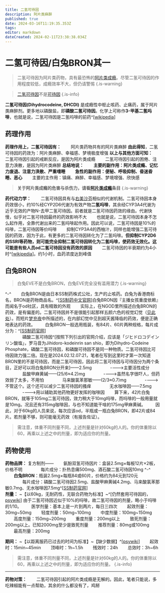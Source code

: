 ```yaml
---
title: 二氢可待因
description: 阿片类麻醉
published: true
date: 2024-03-16T11:19:35.353Z
tags: 
editor: markdown
dateCreated: 2024-02-11T23:38:38.034Z
---
```


# 二氢可待因/白兔BRON其一

> 二氢可待因为阿片类药物，具有最恐怖的[阿片类成瘾](/zh/阿片类成瘾.md)。尽管二氢可待因的作用程度较低，成瘾效率不大，但仍请警惕
{.is-warning}

> [二氢可待因](/zh/二氢可待因.md)不是[可待因](/zh/可待因.md)
{.is-info}

**二氢可待因(Dihydrocodeine, DHCDI)** 是成瘾性中枢止咳药、止痛药，属于阿片类麻醉剂。更多地以磷酸盐，即**磷酸二氢可待因**。化学上可称作**3-甲基二氢吗啡**，也就是说，二氢可待因是二氢吗啡的前药^[[wikipedia](https://en.wikipedia.org/wiki/Dihydrocodeine)]
## 药理作用
**药理作用上，二氢可待因有：**
　　阿片类药物共有的阿片类麻醉
**由此得知**，二氢可待因的药效为：阿片类麻醉、幸福感、梦境极度增强
**以上与其他方面可知：**
　　二氢可待因引起的戒断反应，是因为阿片类成瘾
　　二氢可待因引起的困倦、注意力涣散，是因为阿片类麻醉
**总结地说：**
　　**主要的副作用：阿片类成瘾、记忆力废退、注意力涣散、严重嗜睡**
　　**急性的副作用：便秘、呼吸抑制、昏迷昏睡、恶心**
　　主要的主作用：镇痛、麻醉、幸福感、梦境增强、欣快感

> **关于阿片类成瘾的危害与杀伤力，请看[阿片类成瘾](/zh/阿片类成瘾.md)条目**
{.is-warning}

**药代动力学：**
　　二氢可待因具有与[右美沙芬](/zh/右美沙芬.md)相似的代谢机制。二氢可待因本身药效很小，约10%经CYP2D6代谢为有效产物**二氢吗啡**，其余经CYP3A4代谢为近乎无效的产物N-去甲二氢可待因。前者就是二氢可待因药效的缘由。代谢快慢，似乎对二氢可待因最终的药效影响不大
　　也就是说，二氢可待因本身不怎么起作用，全靠代谢出来的二氢吗啡起作用。因此可以说，二氢可待因是10%的吗啡，二氢可待因等价吗啡
　　抑制CYP3A4的西柚汁，同样也能增强二氢可待因的药效，因为于此，有更多的二氢可待因转化为了二氢吗啡。**但抑制CYP2D6的SSRI等药物，则可能完全抑制二氢可待因转化为二氢吗啡，使药效无效化。这可能是有些人员od二氢可待因没有药效的原因**
　　二氢可待因的半衰期约为4小时^[[wikipedia](https://m.psychonautwiki.org/wiki/Dihydrocodeine)]。约1小时，血药浓度达到峰值
  
## 白兔BRON
> 白兔EVE不是白兔BRON，白兔EVE完全没有滥用潜力
{.is-warning}

^-^
　　白兔BRON是由日本SS制药株式公社，生产的止咳药。白兔为香港商标名，BRON是药物商品名。^[[SS制药中文官网](https://www.ssp.co.jp/product/all/brt/)]白兔BRON因『主播女孩重度依赖』而闻名于od社区，具有精致的外观
　　实际上，在NGOD里所描述白兔BRON的药效，是有偏差的。二氢可待因并不是很能引起那样五颜六色的视觉幻觉（[见此处](/zh/磷酸二氢可待因片.md)）。而短片[梦充夜](https://www.bilibili.com/video/BV1oL41187aJ)中所描述的，在内部幻觉中见到超天酱降临的药效，便是正确地表达的药效。
　　白兔BRON一般选用瓶装，有84片、60片两种规格，每片成分为：^[[SS制药官网](https://www.ssp.co.jp/product/all/brt/)]  
　　　　磷酸二氢可待因^[按照下列引出的官网介绍，应该是「ジヒドロコデインリン酸塩」，罗马音为Jihidoro-kodeinrin san shio，即为Dihydro-Codeine Phosphate，磷酸二氢可待因，和磷酸可待因不是同一种物质。二氢可待因比可待因效力强二倍。现在是2024.02.12.07:21，笔者在写到这里时才第一次知道BRON里的不是可待因，而是二氢可待因，因此将二氢可待因与可待因分为两个条目，正好可以将白兔BRON分开来]——2.5mg
　　　　---->主要活性成分
　　　　盐酸甲麻黄碱——(25/6≈4.2)mg
　　　　---->虽然名字很吓人，但药效弱了太多，不用怕
　　　　马来酸氯苯那敏——(2/3≈0.7)mg
　　　　---->不管这个。这个还可以减少二氢可待因的搔痒
　　　　无水咖啡因——7.5mg
　　　　---->用以辅助其他药物更好发挥的咖啡因
　　算下来，42片白兔BRON，就等于105mg二氢可待因，效力稍大于10mg吗啡，而吗啡的一般用量就是10mg。况且还有315mg咖啡因，与也不知道能干啥的175mg甲麻黄碱。
　　因此，对于60kg的人员来说，每次应该od，半瓶或一瓶白兔BRON，即42片或84片。若剂量不够，则可能毫无药效（有报告佐证）。
  >需注意，体重不同剂量不同，上述剂量是针对60kg的人的。你的体重除以60，再乘以上述之中的剂量，即为适应你的剂量。


## 药物使用
**药物品牌：**
复方制剂——
　　氨酚双氢可待因片：盒装2.5mg×每板12片×2板，价格不明
　　　　每片成分：扑热息痛500mg、酒石酸二氢可待因10mg
^-^
　　**白兔BRON**：瓶装2.5mg×每瓶84或60片，价格约为84元到120元
　　　　每片成分：磷酸二氢可待因2.5mg、盐酸甲麻黄碱4.2mg、马来酸氯苯那敏0.7mg、无水咖啡因7.5mg^[[SS制药官网](https://www.ssp.co.jp/product/all/brt/)]  
**剂量：** ~【以60kg，无耐药性，无联合药物为标准】~^[仍然套用可待因的，[psywiki](https://m.psychonautwiki.org/wiki/Codeine)]
由于二氢可待因近似于10%的吗啡，故二氢可待因的剂量，略小于吗啡的1/10。
　　医学剂量：基本上是一片到两片，每日三四次
　　起效剂量：30mg~50mg
　　轻度剂量：50mg~100mg
　　中度剂量：100mg~150mg
　　高度剂量：150mg~200mg
　　重度剂量：200mg以上
　　致死剂量：200mg以上。已知2000mg至少是致死剂量
　　推荐剂量：80mg或100mg
　　最高剂量：200mg
  
**期间：** ~【以距离服药已过去的时间为标准】~【缺少数据】^[[psywiki](https://m.psychonautwiki.org/wiki/Codeine)]
　　起效时：15min~45min
　　顶峰时：1h~1.5h
　　残效时：24h
　　总效时：3h~6h
>需注意，体重不同剂量不同，上述剂量是针对60kg的人的。你的体重除以60，再乘以上述之中的剂量，即为适应你的剂量。
{.is-info}

***
**药物对策：**
　　二氢可待因引起的阿片类成瘾是无解的。因此，笔者只能说，多吃辣椒能有一点帮助，其余的什么都没有了，鸡掰
  


